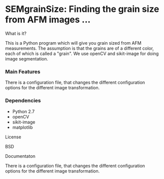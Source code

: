 # SEMgrainSize: Finding the grain size from AFM images ...
What is it?

This is a Python program which will give you grain sized from AFM measurements. The assumption is that the grains are of a different color, each of which is called a "grain". We use openCV and sikit-image for doing image segmentation.

### Main Features

There is a configuration file, that changes the different configuration options for the different image transformation. 

### Dependencies

 - Python 2.7
 - openCV
 - sikit-image
 - matplotlib

License

BSD

Documentaton

There is a configuration file, that changes the different configuration options for the different image transformation. 

